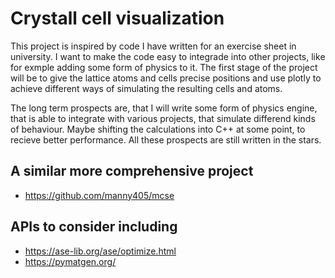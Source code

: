 # Crystall cell visualization

This project is inspired by code I have written for an exercise sheet in university. I want to make the code easy to integrade into other projects, like for exmple adding some form of physics to it. The first stage of the project will be to give the lattice atoms and cells precise positions and use plotly to achieve different ways of simulating the resulting cells and atoms.

The long term prospects are, that I will write some form of physics engine, that is able to integrate with various projects, that simulate differend kinds of behaviour. Maybe shifting the calculations into C++ at some point, to recieve better performance. All these prospects are still written in the stars.

## A similar more comprehensive project

-   https://github.com/manny405/mcse

## APIs to consider including

-   https://ase-lib.org/ase/optimize.html
-   https://pymatgen.org/
